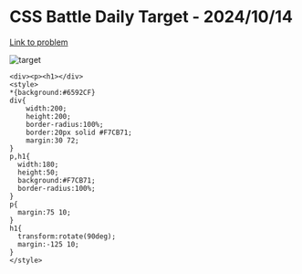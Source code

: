 # CSS Battle Daily Target - 2024/10/14

[Link to problem](https://cssbattle.dev/play/5mnVFD53zr9V7mETCRbS)

![target](https://firebasestorage.googleapis.com/v0/b/cssbattleapp.appspot.com/o/user%2Fe6YbeBahWNPT7VpE2rE2p85byxa2%2Ftargets%2Ftarget_5PUc0xM.png?alt=media)



```
<div><p><h1></div>
<style>
*{background:#6592CF}
div{
    width:200;
    height:200;
    border-radius:100%;
    border:20px solid #F7CB71;
    margin:30 72;
}
p,h1{
  width:180;
  height:50;
  background:#F7CB71;
  border-radius:100%;
}
p{
  margin:75 10;
}
h1{
  transform:rotate(90deg);
  margin:-125 10;
}
</style>
```